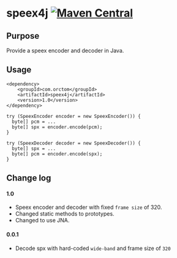 # speex4j [![Maven Central](https://maven-badges.herokuapp.com/maven-central/com.orctom/speex4j/badge.svg)](https://maven-badges.herokuapp.com/maven-central/com.orctom/speex4j)

## Purpose

Provide a speex encoder and decoder in Java.

## Usage

```
<dependency>
    <groupId>com.orctom</groupId>
    <artifactId>speex4j</artifactId>
    <version>1.0</version>
</dependency>
```

```
try (SpeexEncoder encoder = new SpeexEncoder()) {
  byte[] pcm = ...
  byte[] spx = encoder.encode(pcm);
}

try (SpeexDecoder decoder = new SpeexDecoder()) {
  byte[] spx = ...
  byte[] pcm = encoder.encode(spx);
}
```

## Change log

#### 1.0
* Speex encoder and decoder with fixed `frame size` of 320.
* Changed static methods to prototypes.
* Changed to use JNA.

#### 0.0.1
* Decode spx with hard-coded `wide-band` and frame size of `320`
  